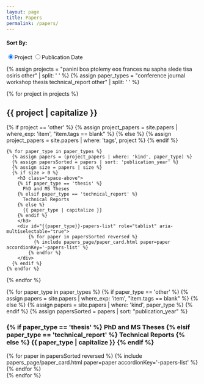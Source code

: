 ```yaml
---
layout: page
title: Papers
permalink: /papers/
---
```


<script language="javascript">
function toggle(contentClicked, otherContent){
  var stuff1 = document.getElementById(contentClicked);
  var stuff2 = document.getElementById(otherContent);
  stuff1.style.display = "block";
  stuff2.style.display = "none";
}
</script>

<h4>Sort By:</h4>

<div class="btn-group paper-btns" data-toggle="buttons" aria-label="Sorting">
  <label id="project-btn" class="btn btn-primary paper-btn active project-btn" onclick="toggle('by-project', 'by-date')">
    <input type="radio" name="options" id="option1" autocomplete="off" checked>Project
  </label>
  <label id="date-btn" class="btn btn-primary paper-btn date-btn" onclick="toggle('by-date', 'by-project')">
    <input type="radio" name="options" id="option1" autocomplete="off">Publication Date
  </label>
</div>

{% assign projects = "panini boa ptolemy eos frances nu sapha slede tisa osiris other" | split: ' ' %}
{% assign paper_types = "conference journal workshop thesis technical_report other" | split: ' ' %}

<div id="by-project" class="by-project">

  {% for project in projects %}
    <h2 class="space-above">{{ project | capitalize }}</h2>
    {% if project == 'other' %}
      {% assign project_papers = site.papers | where_exp: 'item', "item.tags == blank" %}
    {% else %}
      {% assign project_papers = site.papers | where: 'tags', project %}
    {% endif %}

    {% for paper_type in paper_types %}
      {% assign papers = (project_papers | where: 'kind', paper_type) %}
      {% assign papersSorted = papers | sort: 'publication_year' %}
      {% assign size = papers | size %}
      {% if size > 0 %}
        <h3 class="space-above">
        {% if paper_type == 'thesis' %}
          PhD and MS Theses
        {% elsif paper_type == 'technical_report' %}
          Technical Reports
        {% else %}
          {{ paper_type | capitalize }}
        {% endif %}
        </h3>
        <div id="{{paper_type}}-papers-list" role="tablist" aria-multiselectable="true">
            {% for paper in papersSorted reversed %}
              {% include papers_page/paper_card.html paper=paper accordionKey='-papers-list' %}
            {% endfor %}
        </div>
      {% endif %}
    {% endfor %}
  {% endfor %}

</div>

<div id="by-date" class="by-date">

  {% for paper_type in paper_types %}
    {% if paper_type == 'other' %}
      {% assign papers = site.papers | where_exp: 'item', "item.tags == blank" %}
    {% else %}
      {% assign papers = site.papers | where: 'kind', paper_type %}
    {% endif %}
    {% assign papersSorted = papers | sort: "publication_year" %}
    <h3 class="space-above">
    {% if paper_type == 'thesis' %}
      PhD and MS Theses
    {% elsif paper_type == 'technical_report' %}
      Technical Reports
    {% else %}
      {{ paper_type | capitalize }}
    {% endif %}
    </h3>
    <div id="{{paper_type}}-papers-list" role="tablist" aria-multiselectable="true">
        {% for paper in papersSorted reversed %}
          {% include papers_page/paper_card.html paper=paper accordionKey='-papers-list' %}
        {% endfor %}
    </div>
  {% endfor %}

</div>
